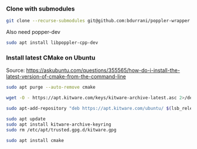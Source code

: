 ### Clone with submodules

```bash
git clone --recurse-submodules git@github.com:bdurrani/poppler-wrapper.git
```

Also need popper-dev

```bash
sudo apt install libpoppler-cpp-dev
```

### Install latest CMake on Ubuntu

Source: https://askubuntu.com/questions/355565/how-do-i-install-the-latest-version-of-cmake-from-the-command-line

```bash
sudo apt purge --auto-remove cmake

wget -O - https://apt.kitware.com/keys/kitware-archive-latest.asc 2>/dev/null | gpg --dearmor - | sudo tee /etc/apt/trusted.gpg.d/kitware.gpg >/dev/null

sudo apt-add-repository "deb https://apt.kitware.com/ubuntu/ $(lsb_release -cs) main"

sudo apt update
sudo apt install kitware-archive-keyring
sudo rm /etc/apt/trusted.gpg.d/kitware.gpg

sudo apt install cmake
```

